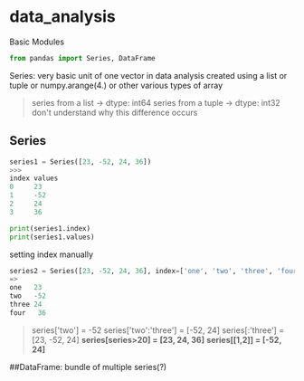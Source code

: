 # data_analysis

Basic Modules
```python
from pandas import Series, DataFrame
```

Series: very basic unit of one vector in data analysis
created using a list or tuple or numpy.arange(4.) or other various types of array

>series from a list -> dtype: int64
series from a tuple -> dtype: int32
don't understand why this difference occurs

## Series
```python
series1 = Series([23, -52, 24, 36])
>>>
index values
0     23
1     -52
2     24
3     36

print(series1.index)
print(series1.values)
```

setting index manually
```python
series2 = Series([23, -52, 24, 36], index=['one', 'two', 'three', 'four'])
=>
one   23
two   -52
three 24
four   36
```

>series['two'] = -52
>series['two':'three'] = [-52, 24]
>series[:'three'] = [23, -52, 24]
>**series[series>20] = [23, 24, 36]**
>**series[[1,2]] = [-52, 24]**




##DataFrame: bundle of multiple series(?)
